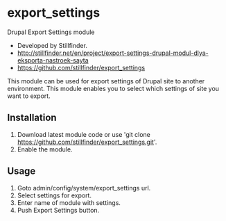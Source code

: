 export_settings
===============

Drupal Export Settings module

* Developed by Stillfinder.
* http://stillfinder.net/en/project/export-settings-drupal-modul-dlya-eksporta-nastroek-sayta
* https://github.com/stillfinder/export_settings

This module can be used for export settings of Drupal site to
another environment. This module enables you to select which settings of site you want to export.

Installation
------------
1. Download latest module code or use 'git clone https://github.com/stillfinder/export_settings.git'.
2. Enable the module.


Usage
-----
1. Goto admin/config/system/export_settings url.
2. Select settings for export.
3. Enter name of module with settings.
4. Push Export Settings button.


